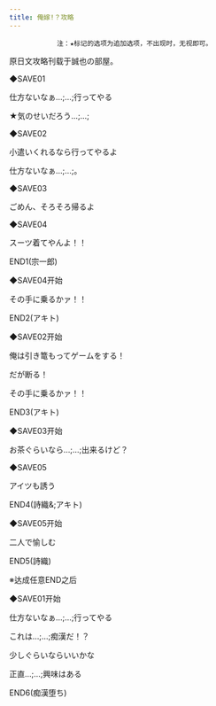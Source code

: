 ```yaml
---
title: 俺嫁!？攻略
---
```


                注：★标记的选项为追加选项，不出现时，无视即可。

原日文攻略刊载于誠也の部屋。



◆SAVE01

仕方ないなぁ…;…;行ってやる

★気のせいだろう…;…;

◆SAVE02

小遣いくれるなら行ってやるよ

仕方ないなぁ…;…;。

◆SAVE03

ごめん、そろそろ帰るよ

◆SAVE04

スーツ着てやんよ！！



END1(宗一郎)



◆SAVE04开始

その手に乗るかァ！！



END2(アキト)



◆SAVE02开始

俺は引き篭もってゲームをする！

だが断る！

その手に乗るかァ！！



END3(アキト)



◆SAVE03开始

お茶ぐらいなら…;…;出来るけど？

◆SAVE05

アイツも誘う



END4(詩織&;アキト)



◆SAVE05开始

二人で愉しむ



END5(詩織)



※达成任意END之后

◆SAVE01开始

仕方ないなぁ…;…;行ってやる

これは…;…;痴漢だ！？

少しぐらいならいいかな

正直…;…;興味はある



END6(痴漢堕ち)


              
